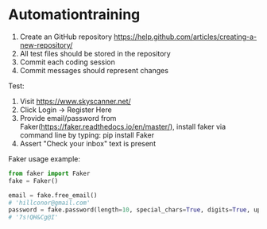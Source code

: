 # Automationtraining


1. Create an GitHub repository https://help.github.com/articles/creating-a-new-repository/
2. All test files should be stored in the repository
3. Commit each coding session
4. Commit messages should represent changes


Test:

1. Visit https://www.skyscanner.net/
2. Click Login -> Register Here
3. Provide email/password from Faker(https://faker.readthedocs.io/en/master/), install faker via command line by typing: pip install Faker
4. Assert "Check your inbox" text is present

Faker usage example:

```Python
from faker import Faker
fake = Faker()

email = fake.free_email()
# 'hillconor@gmail.com'
password = fake.password(length=10, special_chars=True, digits=True, upper_case=True, lower_case=True)
# '7s!QH&Cg@I'
```



